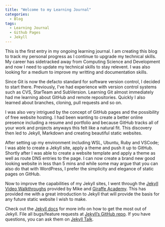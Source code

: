 ```yaml
---
title: "Welcome to my Learning Journal"
categories:
  - Blog
tags:
  - Learning Journal
  - Github Pages
  - Jekyll
---
```


This is the first entry in my ongoing learning journal. I am creating this blog to track my personal progress as I continue to upgrade my technical skills. My career has sidetracked away from Computing Science and Development and now I need to update my technical skills to stay relevent. I was also looking for a medium to improve my writting and documentation skills. 

Since Git is now the defacto standard for software version control, I decided to start there.  Previously, I've had experience with version control systems such as CVS, StarTeam and SubVersion.  Learning Git almost immediately had me learning about GitHub and remote repositories. Quickly I also learned about branches, cloning, pull requests and so on.  

I was also very intrigued by the concept of GitHub pages and the possibility of free website hosting. I had been wanting to create a better online presence including a resume and portfolio and because GitHub tracks all of your work and projects anyways this felt like a natural fit.  This discovery then led to Jekyll, Markdown and creating beautiful static websites.

After setting up my environment including WSL, Ubuntu, Ruby and VSCode; I was able to create a Jekyll site, apply a theme and push it up to GitHub.  Shortly after I was able to create a website template and apply a theme as well as route DNS entries to the page.  I can now create a brand new good looking website in less than 5 mins and while some may argue that you can also do that with WordPress, I prefer the simplicity and elegance of static pages on GitHub. 

Now to improve the capabilities of my Jekyll sites, I went through the [Jekyll Video Walkthroughs](https://jekyllrb.com/tutorials/video-walkthroughs/) provided by Mike and [Giraffe Academy](https://www.youtube.com/c/GiraffeAcademy). This has provided me with a great introduction to Jekyll that will provide the basis for any future static website I wish to make. 

Check out the [Jekyll docs][jekyll-docs] for more info on how to get the most out of Jekyll. File all bugs/feature requests at [Jekyll’s GitHub repo][jekyll-gh]. If you have questions, you can ask them on [Jekyll Talk][jekyll-talk].

[jekyll-docs]: https://jekyllrb.com/docs/home
[jekyll-gh]:   https://github.com/jekyll/jekyll
[jekyll-talk]: https://talk.jekyllrb.com/
